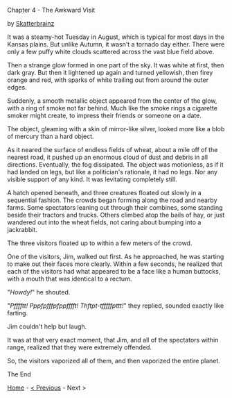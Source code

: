 Chapter 4 - The Awkward Visit

by [Skatterbrainz](/Skatterbrainz/WelcomeToEarth/)

It was a steamy-hot Tuesday in August, which is typical for most days in the Kansas plains. But unlike Autumn, it wasn't a tornado day either. There were only a few puffy white clouds scattered across the vast blue field above.

Then a strange glow formed in one part of the sky. It was white at first, then dark gray. But then it lightened up again and turned yellowish, then firey orange and red, with sparks of white trailing out from around the outer edges.

Suddenly, a smooth metallic object appeared from the center of the glow, with a ring of smoke not far behind. Much like the smoke rings a cigarette smoker might create, to impress their friends or someone on a date.

The object, gleaming with a skin of mirror-like silver, looked more like a blob of mercury than a hard object.

As it neared the surface of endless fields of wheat, about a mile off of the nearest road, it pushed up an enormous cloud of dust and debris in all directions. Eventually, the fog dissipated. The object was motionless, as if it had landed on legs, but like a politician's rationale, it had no legs. Nor any visible support of any kind. It was levitating completely still.

A hatch opened beneath, and three creatures floated out slowly in a sequential fashion. The crowds began forming along the road and nearby farms. Some spectators leaning out through their combines, some standing beside their tractors and trucks. Others climbed atop the bails of hay, or just wandered out into the wheat fields, not caring about bumping into a jackrabbit.

The three visitors floated up to within a few meters of the crowd.

One of the visitors, Jim, walked out first. As he approached, he was starting to make out their faces more clearly. Within a few seconds, he realized that each of the visitors had what appeared to be a face like a human buttocks, with a mouth that was identical to a rectum.

"_Howdy!_" he shouted.

"_Pfffftt! Pppfpfffpfppfffft! Thftpt-tfffffpttt!_" they replied, sounded exactly like farting.

Jim couldn't help but laugh.

It was at that very exact moment, that Jim, and all of the spectators within range, realized that they were extremely offended.

So, the visitors vaporized all of them, and then vaporized the entire planet.

The End

[Home](./README.md) - [< Previous](./chapter3.md) - Next >
